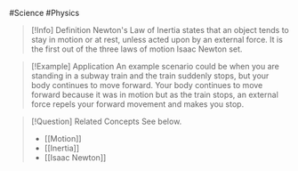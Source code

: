 #Science #Physics

> [!Info] Definition
> Newton's Law of Inertia states that an object tends to stay in motion or at rest, unless acted upon by an external force. It is the first out of the three laws of motion Isaac Newton set.

> [!Example] Application
> An example scenario could be when you are standing in a subway train and the train suddenly stops, but your body continues to move forward. Your body continues to move forward because it was in motion but as the train stops, an external force repels your forward movement and makes you stop.

> [!Question] Related Concepts
> See below.
> - [[Motion]]
> - [[Inertia]]
> - [[Isaac Newton]]
